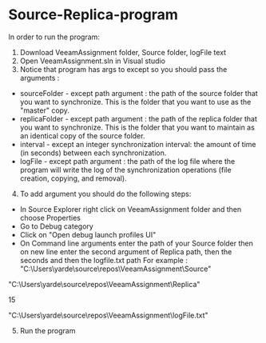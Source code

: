 # Source-Replica-program
In order to run the program:
1. Download VeeamAssignment folder, Source folder, logFile text
2. Open VeeamAssignment.sln in Visual studio 
3. Notice that program has args to except so you should pass the arguments :
- sourceFolder - except path argument : the path of the source folder that you want to synchronize. This is the folder that you want to use as the "master" copy.
- replicaFolder - except path argument : the path of the replica folder that you want to synchronize. This is the folder that you want to maintain as an identical copy of the source folder.
- interval - except an integer synchronization interval: the amount of time (in seconds) between each synchronization.
- logFile - except path argument : the path of the log file where the program will write the log of the synchronization operations (file creation, copying, and removal).
4. To add argument you should do the following steps:
- In Source Explorer right click on VeeamAssignment folder and then choose Properties 
- Go to Debug category
- Click on "Open debug launch profiles UI"
- On Command line arguments enter the path of your Source folder then on new line enter the second argument of Replica path, then the seconds and then the logfile.txt path
For example : 
"C:\Users\yarde\source\repos\VeeamAssignment\Source"

"C:\Users\yarde\source\repos\VeeamAssignment\Replica"

 15
 
"C:\Users\yarde\source\repos\VeeamAssignment\logFile.txt"

5. Run the program 
